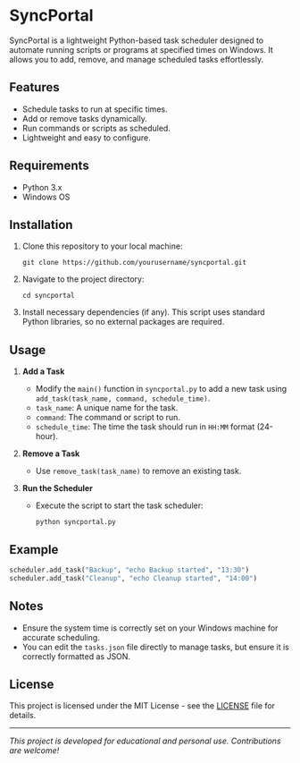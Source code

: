 # SyncPortal

SyncPortal is a lightweight Python-based task scheduler designed to automate running scripts or programs at specified times on Windows. It allows you to add, remove, and manage scheduled tasks effortlessly.

## Features

- Schedule tasks to run at specific times.
- Add or remove tasks dynamically.
- Run commands or scripts as scheduled.
- Lightweight and easy to configure.

## Requirements

- Python 3.x
- Windows OS

## Installation

1. Clone this repository to your local machine:
    ```
    git clone https://github.com/yourusername/syncportal.git
    ```

2. Navigate to the project directory:
    ```
    cd syncportal
    ```

3. Install necessary dependencies (if any). This script uses standard Python libraries, so no external packages are required.

## Usage

1. **Add a Task**
   - Modify the `main()` function in `syncportal.py` to add a new task using `add_task(task_name, command, schedule_time)`.
   - `task_name`: A unique name for the task.
   - `command`: The command or script to run.
   - `schedule_time`: The time the task should run in `HH:MM` format (24-hour).

2. **Remove a Task**
   - Use `remove_task(task_name)` to remove an existing task.

3. **Run the Scheduler**
   - Execute the script to start the task scheduler:
     ```
     python syncportal.py
     ```

## Example

```python
scheduler.add_task("Backup", "echo Backup started", "13:30")
scheduler.add_task("Cleanup", "echo Cleanup started", "14:00")
```

## Notes

- Ensure the system time is correctly set on your Windows machine for accurate scheduling.
- You can edit the `tasks.json` file directly to manage tasks, but ensure it is correctly formatted as JSON.

## License

This project is licensed under the MIT License - see the [LICENSE](LICENSE) file for details.

---

*This project is developed for educational and personal use. Contributions are welcome!*